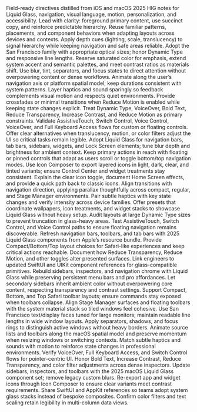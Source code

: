 <agentDesignGuide version="1.0" updated="2025-09-20">
  <purpose>Field-ready directives distilled from iOS and macOS 2025 HIG notes for Liquid Glass, navigation, visual language, motion, personalization, and accessibility.</purpose>
  <sharedPractices>
    <principles>
      <directive id="clarity">Lead with clarity: foreground primary content, use succinct copy, and reinforce predictable hierarchy.</directive>
      <directive id="consistency">Reuse familiar patterns, placements, and component behaviors when adapting layouts across devices and contexts.</directive>
      <directive id="depth">Apply depth cues (lighting, scale, translucency) to signal hierarchy while keeping navigation and safe areas reliable.</directive>
    </principles>
    <visualLanguage>
      <directive id="typography">Adopt the San Francisco family with appropriate optical sizes; honor Dynamic Type and responsive line lengths.</directive>
      <directive id="color">Reserve saturated color for emphasis, extend system accent and semantic palettes, and meet contrast ratios as materials shift.</directive>
      <directive id="focus">Use blur, tint, separators, and focus states to direct attention without overpowering content or dense workflows.</directive>
    </visualLanguage>
    <motionFeedback>
      <directive id="spatial">Animate along the user’s navigation axis or platform spatial model; keep durations consistent with system patterns.</directive>
      <directive id="feedback">Layer haptics and sound sparingly so feedback complements visual motion and respects quiet environments.</directive>
      <directive id="reduceMotion">Provide crossfades or minimal transitions when Reduce Motion is enabled while keeping state changes explicit.</directive>
    </motionFeedback>
    <accessibility>
      <directive id="coreAPIs">Treat Dynamic Type, VoiceOver, Bold Text, Reduce Transparency, Increase Contrast, and Reduce Motion as primary constraints.</directive>
      <directive id="assistive">Validate AssistiveTouch, Switch Control, Voice Control, VoiceOver, and Full Keyboard Access flows for custom or floating controls.</directive>
      <directive id="fallbacks">Offer clear alternatives when translucency, motion, or color filters adjust the UI so critical tasks remain legible.</directive>
    </accessibility>
  </sharedPractices>
  <platforms>
    <platform name="iOS">
      <materials>
        <note id="liquidGlass">Adopt Liquid Glass for navigation bars, tab bars, sidebars, widgets, and Lock Screen elements; tune blur depth and brightness for ambient context.</note>
        <note id="floatingControls">Keep primary actions in reach with floating or pinned controls that adapt as users scroll or toggle bottom/top navigation modes.</note>
      </materials>
      <visualSystem>
        <note id="iconComposer">Use Icon Composer to export layered icons in light, dark, clear, and tinted variants; ensure Control Center and widget treatments stay consistent.</note>
        <note id="clearIcons">Explain the clear icon toggle, document Home Screen effects, and provide a quick path back to classic icons.</note>
      </visualSystem>
      <motion>
        <note id="transitions">Align transitions with navigation direction, applying parallax thoughtfully across compact, regular, and Stage Manager environments.</note>
        <note id="haptics">Pair subtle haptics with key state changes and verify intensity across device families.</note>
      </motion>
      <personalization>
        <note id="presets">Offer presets that coordinate wallpapers, icon treatments, and widget stacks to showcase Liquid Glass without heavy setup.</note>
      </personalization>
      <accessibility>
        <note id="dynamicType">Audit layouts at large Dynamic Type sizes to prevent truncation in glass-heavy areas.</note>
        <note id="assistiveFlows">Test AssistiveTouch, Switch Control, and Voice Control paths to ensure floating navigation remains discoverable.</note>
      </accessibility>
      <implementationChecklist>
        <item>Refresh navigation bars, toolbars, and tab bars with 2025 Liquid Glass components from Apple’s resource bundle.</item>
        <item>Provide Compact/Bottom/Top layout choices for Safari-like experiences and keep critical actions reachable.</item>
        <item>Document how Reduce Transparency, Reduce Motion, and other toggles alter presented surfaces.</item>
        <item>Link engineers to updated SwiftUI and UIKit component references for glass-compatible primitives.</item>
      </implementationChecklist>
    </platform>
    <platform name="macOS">
      <materials>
        <note id="desktopGlass">Rebuild sidebars, inspectors, and navigation chrome with Liquid Glass while preserving persistent menu bars and pro affordances.</note>
        <note id="vibrancyControl">Let secondary sidebars inherit ambient color without overpowering core content, respecting transparency and contrast settings.</note>
      </materials>
      <navigation>
        <note id="safariLayouts">Support Compact, Bottom, and Top Safari toolbar layouts; ensure commands stay exposed when toolbars collapse.</note>
        <note id="stageManager">Align Stage Manager surfaces and floating toolbars with the system material stack so tiled windows feel cohesive.</note>
      </navigation>
      <visualSystem>
        <note id="sfTypography">Use San Francisco text/display faces tuned for large monitors; maintain readable line lengths in wide window layouts.</note>
        <note id="focusStates">Apply separators, shadows, and focus rings to distinguish active windows without heavy borders.</note>
      </visualSystem>
      <motion>
        <note id="spatialModel">Animate source lists and toolbars along the macOS spatial model and preserve momentum when resizing windows or switching contexts.</note>
        <note id="quietFeedback">Match subtle haptics and sounds with motion to reinforce state changes in professional environments.</note>
      </motion>
      <accessibility>
        <note id="keyboardAccess">Verify VoiceOver, Full Keyboard Access, and Switch Control flows for pointer-centric UI.</note>
        <note id="contrastControls">Honor Bold Text, Increase Contrast, Reduce Transparency, and color filter adjustments across dense inspectors.</note>
      </accessibility>
      <implementationChecklist>
        <item>Update sidebars, inspectors, and toolbars with the 2025 macOS Liquid Glass component set; remove legacy custom blurs.</item>
        <item>Re-export app and widget icons through Icon Composer to ensure clear variants meet contrast requirements.</item>
        <item>Share SwiftUI and AppKit references so teams adopt system glass stacks instead of bespoke composites.</item>
        <item>Confirm color filters and text scaling retain legibility in multi-column data views.</item>
      </implementationChecklist>
    </platform>
  </platforms>
</agentDesignGuide>

